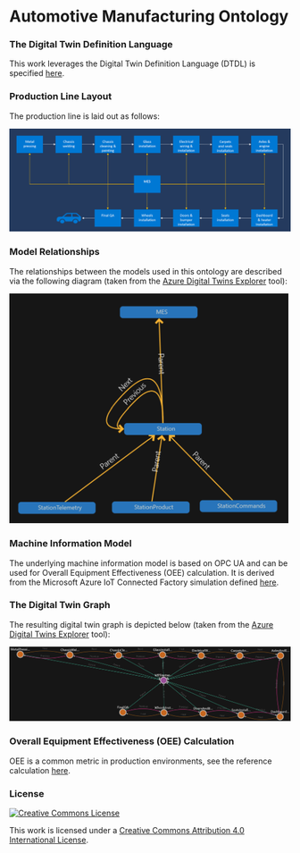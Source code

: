 # Automotive Manufacturing Ontology



### The Digital Twin Definition Language

This work leverages the Digital Twin Definition Language (DTDL) is specified [here](https://github.com/Azure/opendigitaltwins-dtdl/blob/master/DTDL/v2/dtdlv2.md).



### Production Line Layout

The production line is laid out as follows:

![Line](Docs/line.png)



### Model Relationships

The relationships between the models used in this ontology are described via the following diagram (taken from the [Azure Digital Twins Explorer](https://explorer.digitaltwins.azure.net/) tool):

<img src="Docs/modelrelationships.png" alt="relationships" width="500" />



### Machine Information Model

The underlying machine information model is based on OPC UA and can be used for Overall Equipment Effectiveness (OEE) calculation. It is derived from the Microsoft Azure IoT Connected Factory simulation defined [here](https://github.com/Azure/azure-iot-connected-factory/blob/main/Simulation/Factory/Station/StationModel.xml).



### The Digital Twin Graph

The resulting digital twin graph is depicted below (taken from the [Azure Digital Twins Explorer](https://explorer.digitaltwins.azure.net/) tool):

![twingraph](Docs/twingraph.png)



### Overall Equipment Effectiveness (OEE) Calculation

OEE is a common metric in production environments, see the reference calculation [here](https://www.oee.com/calculating-oee).



### License

<a rel="license" href="http://creativecommons.org/licenses/by/4.0/"><img alt="Creative Commons License" style="border-width:0" src="https://i.creativecommons.org/l/by/4.0/88x31.png" /></a>

This work is licensed under a <a rel="license" href="http://creativecommons.org/licenses/by/4.0/">Creative Commons Attribution 4.0 International License</a>.
